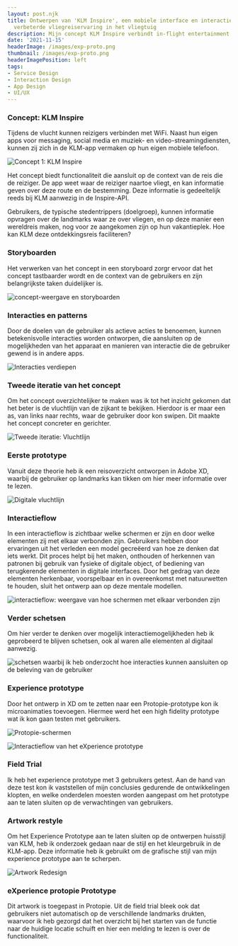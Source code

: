 ```yaml
---
layout: post.njk
title: Ontwerpen van 'KLM Inspire', een mobiele interface en interacties voor een
  verbeterde vliegreiservaring in het vliegtuig
description: Mijn concept KLM Inspire verbindt in-flight entertainment met persoonlijke apparaten, biedt contextuele informatie over bestemmingen en landmarks, en gebruikt digitale interacties en microanimaties om een naadloze gebruikerservaring te creëren.
date: '2021-11-15'
headerImage: /images/exp-proto.png
thumbnail: /images/exp-proto.png
headerImagePosition: left
tags:
- Service Design
- Interaction Design
- App Design
- UI/UX
---
```


### Concept: KLM Inspire

Tijdens de vlucht kunnen reizigers verbinden met WiFi. Naast hun eigen apps voor messaging, social media en muziek- en video-streamingdiensten, kunnen zij zich in de KLM-app vermaken op hun eigen mobiele telefoon.

![Concept 1: KLM Inspire](/images/klm-vluchtlijn.png)

Het concept biedt functionaliteit die aansluit op de context van de reis die de reiziger. De app weet waar de reiziger naartoe vliegt, en kan informatie geven over deze route en de bestemming. Deze informatie is gedeeltelijk reeds bij KLM aanwezig in de Inspire-API.

Gebruikers, de typische stedentrippers (doelgroep), kunnen informatie opvragen over de landmarks waar ze over vliegen, en op deze manier een wereldreis maken, nog voor ze aangekomen zijn op hun vakantieplek. Hoe kan KLM deze ontdekkingsreis faciliteren?

### Storyboarden

Het verwerken van het concept in een storyboard zorgr ervoor dat het concept tastbaarder wordt en de context van de gebruikers en zijn belangrijkste taken duidelijker is.

![concept-weergave en storyboarden](/images/storyboarden.png)

### Interacties en patterns

Door de doelen van de gebruiker als actieve acties te benoemen, kunnen betekenisvolle interacties worden ontworpen, die aansluiten op de mogelijkheden van het apparaat en manieren van interactie die de gebruiker gewend is in andere apps.

![Interacties verdiepen](/images/concept-verdiepen.png)

### Tweede iteratie van het concept

Om het concept overzichtelijker te maken was ik tot het inzicht gekomen dat het beter is de vluchtlijn van de zijkant te bekijken. Hierdoor is er maar een as, van links naar rechts, waar de gebruiker door kon swipen. Dit maakte het concept concreter en gerichter.

![Tweede iteratie: Vluchtlijn](/images/vluchtlijn.png)

### Eerste prototype

Vanuit deze theorie heb ik een reisoverzicht ontworpen in Adobe XD, waarbij de gebruiker op landmarks kan tikken om hier meer informatie over te lezen.

![Digitale vluchtlijn](/images/vluchtlijn-digitaal.png)

### Interactieflow

In een interactieflow is zichtbaar welke schermen er zijn en door welke elementen zij met elkaar verbonden zijn. Gebruikers hebben door ervaringen uit het verleden een model gecreëerd van hoe ze denken dat iets werkt. Dit proces helpt bij het maken, onthouden of herkennen van patronen bij gebruik van fysieke of digitale object, of bediening van terugkerende elementen in digitale interfaces. Door het gedrag van deze elementen herkenbaar, voorspelbaar en in overeenkomst met natuurwetten te houden, sluit het ontwerp aan op deze mentale modellen.

![interactieflow: weergave van hoe schermen met elkaar verbonden zijn](/images/interactieflow.png)

### Verder schetsen

Om hier verder te denken over mogelijk interactiemogelijkheden heb ik geprobeerd te blijven schetsen, ook al waren alle elementen al digitaal aanwezig.

![schetsen waarbij ik heb onderzocht hoe interacties kunnen aansluiten op de beleving van de gebruiker](/images/verder-schetsen.png)

### Experience prototype

Door het ontwerp in XD om te zetten naar een Protopie-prototype kon ik microanimaties toevoegen. Hiermee werd het een high fidelity prototype wat ik kon gaan testen met gebruikers.

![Protopie-schermen](/images/exp-proto.png)

![Interactieflow van het eXperience prototype](/images/protopie-flow.png)

### Field Trial

Ik heb het experience prototype met 3 gebruikers getest. Aan de hand van deze test kon ik vaststellen of mijn conclusies gedurende de ontwikkelingen klopten, en welke onderdelen moesten worden aangepast om het prototype aan te laten sluiten op de verwachtingen van gebruikers.

### Artwork restyle

Om het Experience Prototype aan te laten sluiten op de ontwerpen huisstijl van KLM, heb ik onderzoek gedaan naar de stijl en het kleurgebruik in de KLM-app. Deze informatie heb ik gebruikt om de grafische stijl van mijn experience prototype aan te scherpen.

![Artwork Redesign](/images/artwork-redesign.png)

### eXperience protopie Prototype

Dit artwork is toegepast in Protopie. Uit de field trial bleek ook dat gebruikers niet automatisch op de verschillende landmarks drukten, waarvoor ik heb gezorgd dat het overzicht bij het starten van de functie naar de huidige locatie schuift en hier een melding te lezen is over de functionaliteit.

